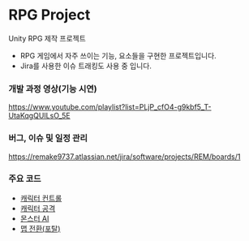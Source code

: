 # RPG Project
Unity RPG 제작 프로젝트
- RPG 게임에서 자주 쓰이는 기능, 요소들을 구현한 프로젝트입니다.
- Jira를 사용한 이슈 트래킹도 사용 중 입니다.

### 개발 과정 영상(기능 시연)
https://www.youtube.com/playlist?list=PLjP_cfO4-g9kbf5_T-UtaKqgQUILsO_5E

### 버그, 이슈 및 일정 관리
https://remake9737.atlassian.net/jira/software/projects/REM/boards/1

### 주요 코드
- <a href="https://github.com/Nyppp/RPG-Project/blob/main/Assets/Scripts/Control/PlayerController.cs">캐릭터 컨트롤</a>
- <a href="https://github.com/Nyppp/RPG-Project/blob/main/Assets/Scripts/Combat/Fighter.cs">캐릭터 공격</a>
- <a href="https://github.com/Nyppp/RPG-Project/blob/main/Assets/Scripts/Control/AIController.cs">몬스터 AI</a>
- <a href="https://github.com/Nyppp/RPG-Project/blob/main/Assets/Scripts/SceneManagement/Portal.cs">맵 전환(포탈)</a>
